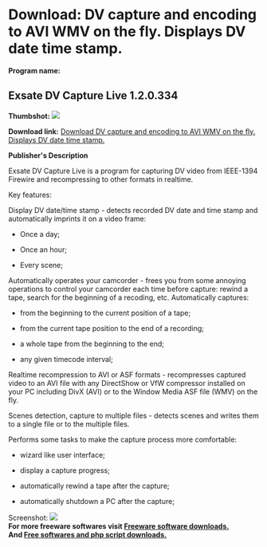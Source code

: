 # Download: DV capture and encoding to AVI WMV on the fly. Displays DV date time stamp.

**Program name:**

## Exsate DV Capture Live 1.2.0.334

  
**Thumbshot:** ![](http://www.freewarefiles.com/screenshot/exsatedvcapt_md.gif)   
  
**Download link:** [Download DV capture and encoding to AVI WMV on the fly. Displays DV date time stamp.](http://freesoftwares.boysofts.com/Exsate-DV-Capture-Live_program_16296.html)  
  


**Publisher's Description**  
  


Exsate DV Capture Live is a program for capturing DV video from IEEE-1394 Firewire and recompressing to other formats in realtime. 

Key features:

Display DV date/time stamp - detects recorded DV date and time stamp and automatically imprints it on a video frame:

  * Once a day;  

  * Once an hour;  

  * Every scene;  

Automatically operates your camcorder - frees you from some annoying operations to control your camcorder each time before capture: rewind a tape, search for the beginning of a recoding, etc. Automatically captures: 
  * from the beginning to the current position of a tape;  

  * from the current tape position to the end of a recording;   

  * a whole tape from the beginning to the end;  

  * any given timecode interval;  

Realtime recompression to AVI or ASF formats - recompresses captured video to an AVI file with any DirectShow or VfW compressor installed on your PC including DivX (AVI) or to the Window Media ASF file (WMV) on the fly.   
  
Scenes detection, capture to multiple files - detects scenes and writes them to a single file or to the multiple files.   
  
Performs some tasks to make the capture process more comfortable: 

  * wizard like user interface;  

  * display a capture progress;  

  * automatically rewind a tape after the capture;  

  * automatically shutdown a PC after the capture; 

  
  
Screenshot: ![](http://www.freewarefiles.com/screenshot/exsatedvcapt.gif)   
**For more freeware softwares visit [Freeware software downloads.](http://freesoftwares.boysofts.com/)**   
**And [Free softwares and php script downloads.](http://www.boysofts.com/)**
